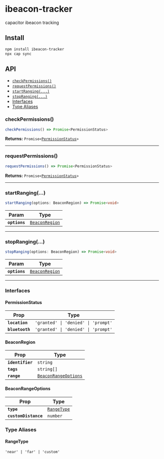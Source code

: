 # ibeacon-tracker

capacitor ibeacon tracking

## Install

```bash
npm install ibeacon-tracker
npx cap sync
```

## API

<docgen-index>

* [`checkPermissions()`](#checkpermissions)
* [`requestPermissions()`](#requestpermissions)
* [`startRanging(...)`](#startranging)
* [`stopRanging(...)`](#stopranging)
* [Interfaces](#interfaces)
* [Type Aliases](#type-aliases)

</docgen-index>

<docgen-api>
<!--Update the source file JSDoc comments and rerun docgen to update the docs below-->

### checkPermissions()

```typescript
checkPermissions() => Promise<PermissionStatus>
```

**Returns:** <code>Promise&lt;<a href="#permissionstatus">PermissionStatus</a>&gt;</code>

--------------------


### requestPermissions()

```typescript
requestPermissions() => Promise<PermissionStatus>
```

**Returns:** <code>Promise&lt;<a href="#permissionstatus">PermissionStatus</a>&gt;</code>

--------------------


### startRanging(...)

```typescript
startRanging(options: BeaconRegion) => Promise<void>
```

| Param         | Type                                                  |
| ------------- | ----------------------------------------------------- |
| **`options`** | <code><a href="#beaconregion">BeaconRegion</a></code> |

--------------------


### stopRanging(...)

```typescript
stopRanging(options: BeaconRegion) => Promise<void>
```

| Param         | Type                                                  |
| ------------- | ----------------------------------------------------- |
| **`options`** | <code><a href="#beaconregion">BeaconRegion</a></code> |

--------------------


### Interfaces


#### PermissionStatus

| Prop            | Type                                           |
| --------------- | ---------------------------------------------- |
| **`location`**  | <code>'granted' \| 'denied' \| 'prompt'</code> |
| **`bluetooth`** | <code>'granted' \| 'denied' \| 'prompt'</code> |


#### BeaconRegion

| Prop             | Type                                                              |
| ---------------- | ----------------------------------------------------------------- |
| **`identifier`** | <code>string</code>                                               |
| **`tags`**       | <code>string[]</code>                                             |
| **`range`**      | <code><a href="#beaconrangeoptions">BeaconRangeOptions</a></code> |


#### BeaconRangeOptions

| Prop                 | Type                                            |
| -------------------- | ----------------------------------------------- |
| **`type`**           | <code><a href="#rangetype">RangeType</a></code> |
| **`customDistance`** | <code>number</code>                             |


### Type Aliases


#### RangeType

<code>'near' | 'far' | 'custom'</code>

</docgen-api>
